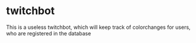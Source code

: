 # twitchbot
This is a useless twitchbot, which will keep track of colorchanges for users, who are registered in the database

